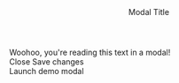 ﻿<BSModal DataId="modal1">
    <Header>Modal Title</Header>
    <Content>Woohoo, you're reading this text in a modal!</Content>
    <Footer Context="modal">
        <BSButton MarginStart="Margins.Auto" Color="BSColor.Secondary" @onclick="modal.HideAsync">Close</BSButton>
        <BSButton Color="BSColor.Primary">Save changes</BSButton>
    </Footer>
</BSModal>
<BSButton Color="BSColor.Primary" Target="modal1">Launch demo modal</BSButton>